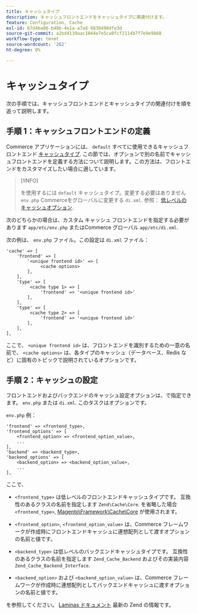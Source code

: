 ```yaml
---
title: キャッシュタイプ
description: キャッシュフロントエンドをキャッシュタイプに関連付けます。
feature: Configuration, Cache
exl-id: 67d4ba06-b48b-4e1a-a7a8-9830490dfe3d
source-git-commit: a2bd4139aac1044e7e5ca8fcf2114b7f7e9e9b68
workflow-type: tm+mt
source-wordcount: '262'
ht-degree: 0%

---
```


# キャッシュタイプ

次の手順では、キャッシュフロントエンドとキャッシュタイプの関連付けを順を追って説明します。

## 手順 1：キャッシュフロントエンドの定義

Commerce アプリケーションには、 `default` すべてに使用できるキャッシュフロントエンド [キャッシュタイプ](../cli/manage-cache.md#clean-and-flush-cache-types). この節では、オプションで別の名前でキャッシュフロントエンドを定義する方法について説明します。この方法は、フロントエンドをカスタマイズしたい場合に適しています。

>[!INFO]
>
>を使用するには `default` キャッシュタイプ。変更する必要はありません `env.php` Commerceをグローバルに変更する `di.xml`. 参照： [低レベルのキャッシュオプション](cache-options.md).

次のどちらかの場合は、カスタム キャッシュ フロントエンドを指定する必要があります `app/etc/env.php` またはCommerce グローバル `app/etc/di.xml`.

次の例は、 `env.php` ファイル。この設定は `di.xml` ファイル：

```php?start_inline=1
'cache' => [
    'frontend' => [
        '<unique frontend id>' => [
             <cache options>
        ],
    ],
    'type' => [
         <cache type 1> => [
             'frontend' => '<unique frontend id>'
        ],
    ],
    'type' => [
         <cache type 2> => [
             'frontend' => '<unique frontend id>'
        ],
    ],
],
```

ここで、 `<unique frontend id>` は、フロントエンドを識別するための一意の名前で、 `<cache options>` は、各タイプのキャッシュ（データベース、Redis など）に固有のトピックで説明されているオプションです。

## 手順 2：キャッシュの設定

フロントエンドおよびバックエンドのキャッシュ設定オプションは、で指定できます。 `env.php` または `di.xml`. このタスクはオプションです。

`env.php` 例：

```php?start_inline=1
'frontend' => <frontend_type>,
'frontend_options' => [
    <frontend_option> => <frontend_option_value>,
    ...
],
'backend' => <backend_type>,
'backend_options' => [
    <backend_option> => <backend_option_value>,
    ...
],
```

ここで、

- `<frontend_type>` は低レベルのフロントエンドキャッシュタイプです。 互換性のあるクラスの名前を指定します `Zend\Cache\Core`.
を省略した場合 `<frontend_type>`, [Magento\Framework\Cache\Core](https://github.com/magento/magento2/blob/2.4/lib/internal/Magento/Framework/Cache/Core.php) が使用されます。

- `<frontend_option>`, `<frontend_option_value>` は、Commerce フレームワークが作成時にフロントエンドキャッシュに連想配列として渡すオプションの名前と値です。
- `<backend_type>` は低レベルのバックエンドキャッシュタイプです。 互換性のあるクラスの名前を指定します `Zend_Cache_Backend` およびその実装内容 `Zend_Cache_Backend_Interface`.
- `<backend_option>` および `<backend_option_value>` は、Commerce フレームワークが作成時に連想配列としてバックエンドキャッシュに渡すオプションの名前と値です。

を参照してください。 [Laminas ドキュメント](https://docs.laminas.dev/) 最新の Zend の情報です。
